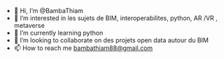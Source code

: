 - 👋 Hi, I’m @BambaThiam
- 👀 I’m interested in les sujets de BIM, interoperabilites, python, AR /VR , metaverse
- 🌱 I’m currently learning python
- 💞️ I’m looking to collaborate on des projets open data autour du BIM
- 📫 How to reach me bambathiam88@gmail.com

<!---
BambaThiam/BambaThiam is a ✨ special ✨ repository because its `README.md` (this file) appears on your GitHub profile.
You can click the Preview link to take a look at your changes.
--->

